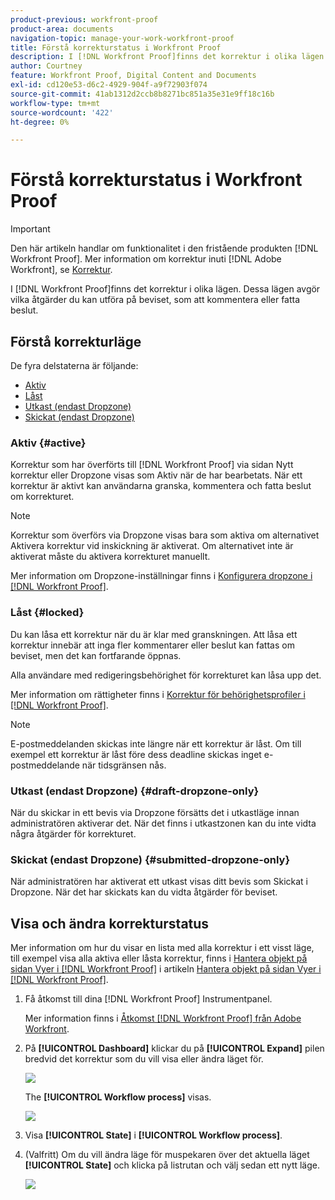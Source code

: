 ```yaml
---
product-previous: workfront-proof
product-area: documents
navigation-topic: manage-your-work-workfront-proof
title: Förstå korrekturstatus i Workfront Proof
description: I [!DNL Workfront Proof]finns det korrektur i olika lägen. Dessa lägen avgör vilka åtgärder du kan utföra på beviset, som att kommentera eller fatta beslut.
author: Courtney
feature: Workfront Proof, Digital Content and Documents
exl-id: cd120e53-d6c2-4929-904f-a9f72903f074
source-git-commit: 41ab1312d2ccb8b8271bc851a35e31e9ff18c16b
workflow-type: tm+mt
source-wordcount: '422'
ht-degree: 0%

---
```


# Förstå korrekturstatus i Workfront Proof

>[!IMPORTANT]
>
>Den här artikeln handlar om funktionalitet i den fristående produkten [!DNL Workfront Proof]. Mer information om korrektur inuti [!DNL Adobe Workfront], se [Korrektur](../../../review-and-approve-work/proofing/proofing.md).

I [!DNL Workfront Proof]finns det korrektur i olika lägen. Dessa lägen avgör vilka åtgärder du kan utföra på beviset, som att kommentera eller fatta beslut.

## Förstå korrekturläge

De fyra delstaterna är följande:

* [Aktiv](#active)
* [Låst](#locked)
* [Utkast (endast Dropzone)](#draft-dropzone-only)
* [Skickat (endast Dropzone)](#submitted-dropzone-only)

### Aktiv {#active}

Korrektur som har överförts till [!DNL Workfront Proof] via sidan Nytt korrektur eller Dropzone visas som Aktiv när de har bearbetats. När ett korrektur är aktivt kan användarna granska, kommentera och fatta beslut om korrekturet.

>[!NOTE]
>
>Korrektur som överförs via Dropzone visas bara som aktiva om alternativet Aktivera korrektur vid inskickning är aktiverat. Om alternativet inte är aktiverat måste du aktivera korrekturet manuellt.

Mer information om Dropzone-inställningar finns i [Konfigurera dropzone i [!DNL Workfront Proof]](../../../workfront-proof/wp-acct-admin/account-settings/configure-dropzone-in-wp.md).

### Låst {#locked}

Du kan låsa ett korrektur när du är klar med granskningen. Att låsa ett korrektur innebär att inga fler kommentarer eller beslut kan fattas om beviset, men det kan fortfarande öppnas.

Alla användare med redigeringsbehörighet för korrekturet kan låsa upp det.

Mer information om rättigheter finns i [Korrektur för behörighetsprofiler i [!DNL Workfront Proof]](../../../workfront-proof/wp-acct-admin/account-settings/proof-perm-profiles-in-wp.md).

>[!NOTE]
>
>E-postmeddelanden skickas inte längre när ett korrektur är låst. Om till exempel ett korrektur är låst före dess deadline skickas inget e-postmeddelande när tidsgränsen nås.

### Utkast (endast Dropzone) {#draft-dropzone-only}

När du skickar in ett bevis via Dropzone försätts det i utkastläge innan administratören aktiverar det. När det finns i utkastzonen kan du inte vidta några åtgärder för korrekturet.

### Skickat (endast Dropzone) {#submitted-dropzone-only}

När administratören har aktiverat ett utkast visas ditt bevis som Skickat i Dropzone. När det har skickats kan du vidta åtgärder för beviset.

## Visa och ändra korrekturstatus

Mer information om hur du visar en lista med alla korrektur i ett visst läge, till exempel visa alla aktiva eller låsta korrektur, finns i [Hantera objekt på sidan Vyer i [!DNL Workfront Proof]](../../../workfront-proof/wp-work-proofsfiles/manage-your-work/manage-items-on-views-page.md) i artikeln [Hantera objekt på sidan Vyer i [!DNL Workfront Proof]](../../../workfront-proof/wp-work-proofsfiles/manage-your-work/manage-items-on-views-page.md).

1. Få åtkomst till dina [!DNL Workfront Proof] Instrumentpanel.

   Mer information finns i [Åtkomst [!DNL Workfront Proof] från Adobe Workfront](../../../review-and-approve-work/proofing/managing-proofs-within-workfront/access-wf-proof-in-workfront.md).

1. På **[!UICONTROL Dashboard]** klickar du på **[!UICONTROL Expand]** pilen bredvid det korrektur som du vill visa eller ändra läget för.

   ![](assets/screen-shot-2018-05-02-at-11.31.29-am-350x85.png)

   The **[!UICONTROL Workflow process]** visas.

   ![](assets/screen-shot-2018-05-02-at-11.33.20-am-350x226.png)

1. Visa **[!UICONTROL State]** i **[!UICONTROL Workflow process]**.

1. (Valfritt) Om du vill ändra läge för muspekaren över det aktuella läget **[!UICONTROL State]** och klicka på listrutan och välj sedan ett nytt läge.

   ![](assets/screen-shot-2018-05-02-at-11.35.30-am.png)
